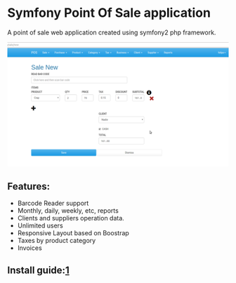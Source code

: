 Symfony Point Of Sale application
========================

A point of sale web application created using symfony2 php framework. 

![Sales Page](/img.png?raw=true "Sales Page")

Features:
--------------

 * Barcode Reader support
 * Monthly, daily, weekly, etc, reports
 * Clients and suppliers operation data.
 * Unlimited users
 * Responsive Layout based on Boostrap
 * Taxes by product category
 * Invoices



Install guide:[1](/INSTALL.md "install link")
---------------


